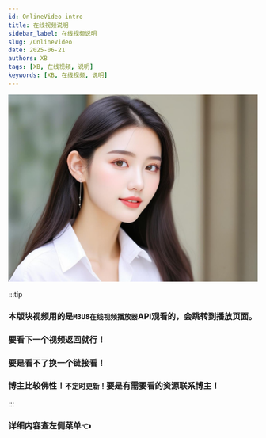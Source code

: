 ```yaml
---
id: OnlineVideo-intro
title: 在线视频说明
sidebar_label: 在线视频说明
slug: /OnlineVideo
date: 2025-06-21
authors: XB
tags: [XB, 在线视频, 说明]
keywords: [XB, 在线视频, 说明]
---
```


![image-zaixian](OnlineVideo.aseets/image-zaixian.jpg)

:::tip
### 本版块**视频**用的是`M3U8在线视频播放器`API观看的，会跳转到播放页面。
### 要看下一个视频返回就行！
### 要是看不了换一个链接看！
### 博主比较佛性！`不定时更新！`要是有需要看的资源联系博主！
:::


### 详细内容查左侧菜单👈





